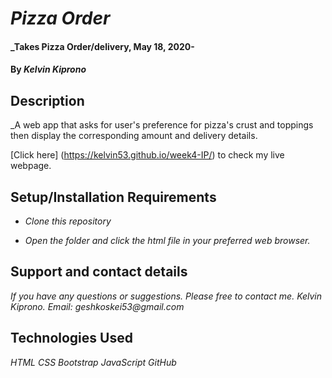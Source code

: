 # _Pizza Order_

#### _Takes Pizza Order/delivery, May 18, 2020-

#### By _**Kelvin Kiprono**_

## Description

_A web app that asks for user's preference for pizza's crust and toppings then display the corresponding amount and delivery details.

[Click here] (https://kelvin53.github.io/week4-IP/) to check my live webpage.


## Setup/Installation Requirements

* _Clone this repository_

* _Open the folder and click the html file in your preferred web browser._

## Support and contact details

_If you have any questions or suggestions. Please free to contact me._
_Kelvin Kiprono. Email: geshkoskei53@gmail.com_

## Technologies Used

_HTML_
_CSS_
_Bootstrap_
_JavaScript_
_GitHub_

